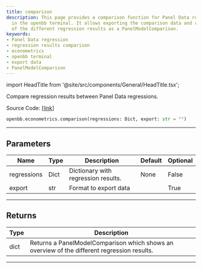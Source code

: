 ```yaml
---
title: comparison
description: This page provides a comparison function for Panel Data regression results
  in the openbb terminal. It allows exporting the comparison data and returns an overview
  of the different regression results as a PanelModelComparison.
keywords:
- Panel Data regression
- regression results comparison
- econometrics
- openbb terminal
- export data
- PanelModelComparison
---
```


import HeadTitle from '@site/src/components/General/HeadTitle.tsx';

<HeadTitle title="econometrics.comparison - Reference | OpenBB SDK Docs" />

Compare regression results between Panel Data regressions.

Source Code: [[link](https://github.com/OpenBB-finance/OpenBBTerminal/tree/main/openbb_terminal/econometrics/regression_model.py#L437)]

```python
openbb.econometrics.comparison(regressions: Dict, export: str = "")
```

---

## Parameters

| Name | Type | Description | Default | Optional |
| ---- | ---- | ----------- | ------- | -------- |
| regressions | Dict | Dictionary with regression results. | None | False |
| export | str | Format to export data |  | True |


---

## Returns

| Type | Description |
| ---- | ----------- |
| dict | Returns a PanelModelComparison which shows an overview of the different regression results. |
---
